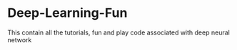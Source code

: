 # Deep-Learning-Fun
This contain all the tutorials, fun and play code associated with deep neural network
